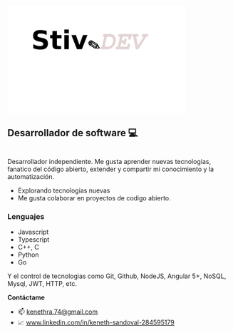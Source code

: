 <a href="https://github.com/KenethSandoval"><img align="center" width="400px" src="./images/logo.png"></img></a>

## Desarrollador de software 💻
<br>
Desarrollador independiente. Me gusta aprender nuevas tecnologias, fanatico del código abierto, extender y compartir mi conocimiento y la automatización.
<br>

* Explorando tecnologias nuevas
* Me gusta colaborar en proyectos de codigo abierto.

### Lenguajes
* Javascript
* Typescript
* C++, C
* Python
* Go

Y el control de tecnologias como Git, Github, NodeJS, Angular 5+, NoSQL, Mysql, JWT, HTTP, etc.

**Contáctame**
* 📫 kenethra.74@gmail.com
* 📈 www.linkedin.com/in/keneth-sandoval-284595179

